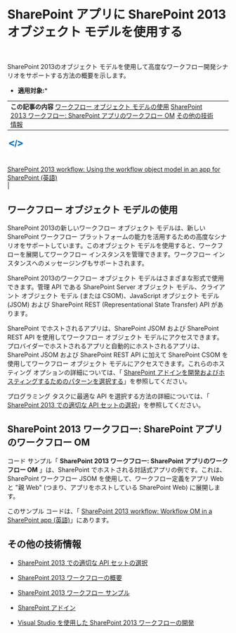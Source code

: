 

# SharePoint アプリに SharePoint 2013 オブジェクト モデルを使用する

  
    
    
![概要情報トピック](images/mod_icon_badge_conoverview.png)
  
    
    

  
    
    

  
    
    
SharePoint 2013のオブジェクト モデルを使用して高度なワークフロー開発シナリオをサポートする方法の概要を示します。
 * **適用対象:*** 
  
    
    


|||
|:-----|:-----|
|**この記事の内容**          [ワークフロー オブジェクト モデルの使用](#bk_usewfom)           [SharePoint 2013 ワークフロー: SharePoint アプリのワークフロー OM](#bk_codesample)           [その他の技術情報](#bk_addresources) <br/> |
  
    
    
![関連するコード スニペットおよびサンプル アプリ](images/mod_icon_links_samples.png)
  
    
    

  
    
    
 <br/>  [SharePoint 2013 workflow: Using the workflow object model in an app for SharePoint (英語)](http://code.msdn.microsoft.com/SharePoint-2013-workflow-050f5211) <br/> |
   

## ワークフロー オブジェクト モデルの使用
<a name="bk_usewfom"> </a>

SharePoint 2013の新しいワークフロー オブジェクト モデルは、新しい SharePoint ワークフロー プラットフォームの能力を活用するための高度なシナリオをサポートしています。このオブジェクト モデルを使用すると、ワークフローを展開してワークフロー インスタンスを管理できます。ワークフロー インスタンスへのメッセージングもサポートされます。
  
    
    
SharePoint 2013のワークフロー オブジェクト モデルはさまざまな形式で使用できます。管理 API である SharePoint Server オブジェクト モデル、クライアント オブジェクト モデル (または CSOM)、JavaScript オブジェクト モデル (JSOM) および SharePoint REST (Representational State Transfer) API があります。 
  
    
    
 SharePoint でホストされるアプリは、SharePoint JSOM および SharePoint REST API を使用してワークフロー オブジェクト モデルにアクセスできます。プロバイダーでホストされるアプリと自動的にホストされるアプリは、SharePoint JSOM および SharePoint REST API に加えて SharePoint CSOM を使用してワークフロー オブジェクト モデルにアクセスできます。これらのホスティング オプションの詳細については、「 [SharePoint アドインを開発およびホスティングするためのパターンを選択する](http://msdn.microsoft.com/library/05ce5435-0a03-4ddc-976b-c33b08d03457%28Office.15%29.aspx)」を参照してください。
  
    
    
プログラミング タスクに最適な API を選択する方法の詳細については、「 [SharePoint 2013 での適切な API セットの選択](choose-the-right-api-set-in-sharepoint-2013.md)」を参照してください。
  
    
    

## SharePoint 2013 ワークフロー: SharePoint アプリのワークフロー OM
<a name="bk_codesample"> </a>

コード サンプル「 **SharePoint 2013 ワークフロー: SharePoint アプリのワークフロー OM** 」は、SharePoint でホストされる対話式アプリの例です。これは、SharePoint ワークフロー JSOM を使用して、ワークフロー定義をアプリ Web と "親 Web" (つまり、アプリをホストしている SharePoint Web) に展開します。
  
    
    
このサンプル コードは、「 [SharePoint 2013 workflow: Workflow OM in a SharePoint app (英語)](http://code.msdn.microsoft.com/SharePoint-2013-workflow-050f5211)」にあります。
  
    
    

## その他の技術情報
<a name="bk_addresources"> </a>


-  [SharePoint 2013 での適切な API セットの選択](choose-the-right-api-set-in-sharepoint-2013.md)
    
  
-  [SharePoint 2013 ワークフローの概要](get-started-with-workflows-in-sharepoint-2013.md)
    
  
-  [SharePoint 2013 ワークフロー サンプル](sharepoint-2013-workflow-samples.md)
    
  
-  [SharePoint アドイン](http://msdn.microsoft.com/library/cd1eda9e-8e54-4223-93a9-a6ea0d18df70%28Office.15%29.aspx)
    
  
-  [Visual Studio を使用した SharePoint 2013 ワークフローの開発](develop-sharepoint-2013-workflows-using-visual-studio.md)
    
  